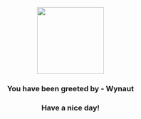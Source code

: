 <p align="center">
            <img src="https://raw.githubusercontent.com/PokeAPI/sprites/master/sprites/pokemon/360.png" width="150" height="150">
          </p>
          <h3 align="center">You have been greeted by - <b>Wynaut</b></h3>
          <h3 align="center">Have a nice day!</h3>
        